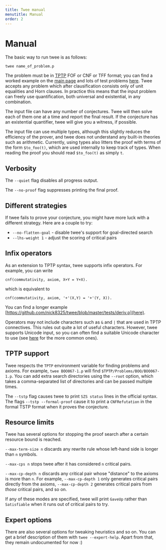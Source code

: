 ```yaml
---
title: Twee manual
menutitle: Manual
order: 2
---
```


# Manual

The basic way to run twee is as follows:

    twee name_of_problem.p

The problem must be in [TPTP](http://tptp.org) FOF or CNF or TFF format; you can
find a worked example on the [main page](.) and lots of test problems
[here](https://github.com/nick8325/twee/tree/master/tests). Twee accepts any
problem which after clausification consists only of unit equalities and Horn clauses.
In practice this means that the input problem can freely use
quantification, both universal and existential, in any combination.

The input file can have any number of conjectures. Twee will then solve each of
them one at a time and report the final result. If the conjecture has an
existential quantifier, twee will give you a witness, if possible.

The input file can use multiple types, although this slightly reduces the
efficiency of the prover, and twee does not understand any built-in theories
such as arithmetic. Currently, using types also litters the proof with terms of
the form `$to_foo(t)`, which are used internally to keep track of types. When
reading the proof you should read `$to_foo(t)` as simply `t`.

## Verbosity

The `--quiet` flag disables all progress output.

The `--no-proof` flag suppresses printing the final proof.

## Different strategies

If twee fails to prove your conjecture, you might have more luck with
a different strategy. Here are a couple to try:

* `--no-flatten-goal` - disable twee's support for goal-directed search
* `--lhs-weight 1` - adjust the scoring of critical pairs

## Infix operators

As an extension to TPTP syntax, twee supports infix operators.
For example, you can write

```
cnf(commutativity, axiom, X+Y = Y+X).
```

which is equivalent to

```
cnf(commutativity, axiom, '+'(X,Y) = '+'(Y, X)).
```

You can find a longer example [https://github.com/nick8325/twee/blob/master/tests/deriv.p](here).

Operators may not include characters such as `&` and `|` that are used
in TPTP connectives. This rules out quite a lot of useful characters.
However, twee supports Unicode input, so you can often find a suitable
Unicode character to use (see [here](https://en.wikipedia.org/wiki/List_of_mathematical_symbols_by_subject)
for the more common ones).

## TPTP support

Twee respects the `TPTP` environment variable for finding problems and axioms.
For example, `twee BOO067-1.p` will find `$TPTP/Problems/BOO/BOO067-1.p`.
You can add extra search directories using the `--root` option, which takes a
comma-separated list of directories and can be passed multiple times.

The `--tstp` flag causes twee to print `SZS status` lines in the official
syntax. The flags `--tstp --formal-proof` cause it to print a
`CNFRefutation` in the formal TSTP format when it proves the conjecture.

## Resource limits

Twee has several options for stopping the proof search after a certain resource
bound is reached.

`--max-term-size n` discards any rewrite rule whose left-hand side is longer
than `n` symbols.

`--max-cps n` stops twee after it has considered `n` critical pairs.

`--max-cp-depth n` discards any critical pair whose "distance" to the axioms is
more than `n`. For example, `--max-cp-depth 1` only generates critical pairs
directly from the axioms, `--max-cp-depth 2` generates critical pairs from
_those_ critical pairs, and so on.

If any of these modes are specified, twee will print `GaveUp` rather than
`Satisfiable` when it runs out of critical pairs to try.

## Expert options

There are also several options for tweaking heuristics and so on. You can get a
brief description of them with `twee --expert-help`. Apart from that, they
remain undocumented for now :)
